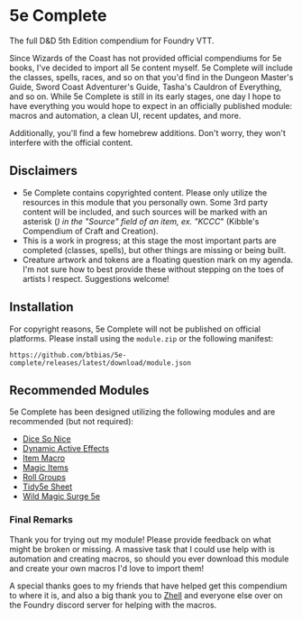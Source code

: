 # 5e Complete
The full D&amp;D 5th Edition compendium for Foundry VTT.

Since Wizards of the Coast has not provided official compendiums for 5e books, I've decided to import all 5e content myself. 5e Complete will include the classes, spells, races, and so on that you'd find in the Dungeon Master's Guide, Sword Coast Adventurer's Guide, Tasha's Cauldron of Everything, and so on. While 5e Complete is still in its early stages, one day I hope to have everything you would hope to expect in an officially published module: macros and automation, a clean UI, recent updates, and more.

Additionally, you'll find a few homebrew additions. Don't worry, they won't interfere with the official content.

## Disclaimers
- 5e Complete contains copyrighted content. Please only utilize the resources in this module that you personally own. Some 3rd party content will be included, and such sources will be marked with an asterisk (*) in the "Source" field of an item, ex. "KCCC*" (Kibble's Compendium of Craft and Creation).
- This is a work in progress; at this stage the most important parts are completed (classes, spells), but other things are missing or being built.
- Creature artwork and tokens are a floating question mark on my agenda. I'm not sure how to best provide these without stepping on the toes of artists I respect. Suggestions welcome!

## Installation
For copyright reasons, 5e Complete will not be published on official platforms. Please install using the `module.zip` or the following manifest:

```https://github.com/btbias/5e-complete/releases/latest/download/module.json```

## Recommended Modules
5e Complete has been designed utilizing the following modules and are recommended (but not required):
- [Dice So Nice](https://gitlab.com/riccisi/foundryvtt-dice-so-nice)
- [Dynamic Active Effects](https://gitlab.com/tposney/dae)
- [Item Macro](https://github.com/sdenec/tidy5e-sheet)
- [Magic Items](https://gitlab.com/riccisi/foundryvtt-magic-items)
- [Roll Groups](https://github.com/krbz999/rollgroups)
- [Tidy5e Sheet](https://github.com/sdenec/tidy5e-sheet)
- [Wild Magic Surge 5e](https://github.com/johnnolan/wild-magic-surge-5e)

### Final Remarks
Thank you for trying out my module! Please provide feedback on what might be broken or missing. A massive task that I could use help with is automation and creating macros, so should you ever download this module and create your own macros I'd love to import them!

A special thanks goes to my friends that have helped get this compendium to where it is, and also a big thank you to [Zhell](https://github.com/krbz999?tab=repositories) and everyone else over on the Foundry discord server for helping with the macros.